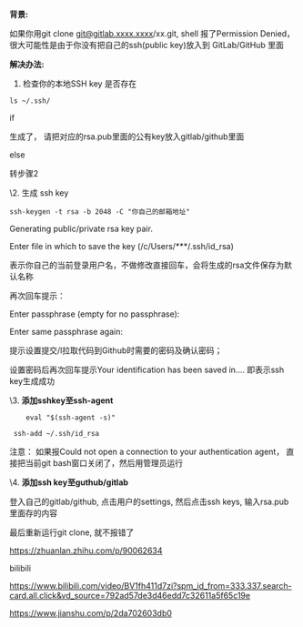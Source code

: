 



**背景:**

如果你用git clone git@gitlab.xxxx.xxxx/xx.git, shell 报了Permission Denied，很大可能性是由于你没有把自己的ssh(public key)放入到 GitLab/GitHub 里面

**解决办法:**

1. 检查你的本地SSH key 是否存在

```text
ls ~/.ssh/
```

if

生成了， 请把对应的rsa.pub里面的公有key放入gitlab/github里面

else

转步骤2

\2. 生成 ssh key

```text
ssh-keygen -t rsa -b 2048 -C "你自己的邮箱地址"
```

Generating public/private rsa key pair.

Enter file in which to save the key (/c/Users/***/.ssh/id_rsa)

表示你自己的当前登录用户名，不做修改直接回车，会将生成的rsa文件保存为默认名称

再次回车提示：

Enter passphrase (empty for no passphrase):

Enter same passphrase again:

提示设置提交/l拉取代码到Github时需要的密码及确认密码；

设置密码后再次回车提示Your identification has been saved in.... 即表示ssh key生成成功

\3. **添加sshkey至ssh-agent**

```text
    eval "$(ssh-agent -s)"
```



```text
 ssh-add ~/.ssh/id_rsa
```

注意： 如果报Could not open a connection to your authentication agent， 直接把当前git bash窗口关闭了，然后用管理员运行



\4. **添加ssh key至guthub/gitlab**

登入自己的gitlab/github, 点击用户的settings, 然后点击ssh keys, 输入rsa.pub里面存的内容



最后重新运行git clone, 就不报错了



https://zhuanlan.zhihu.com/p/90062634



bilibili

https://www.bilibili.com/video/BV1fh411d7zi?spm_id_from=333.337.search-card.all.click&vd_source=792ad57de3d46edd7c32611a5f65c19e



https://www.jianshu.com/p/2da702603db0

